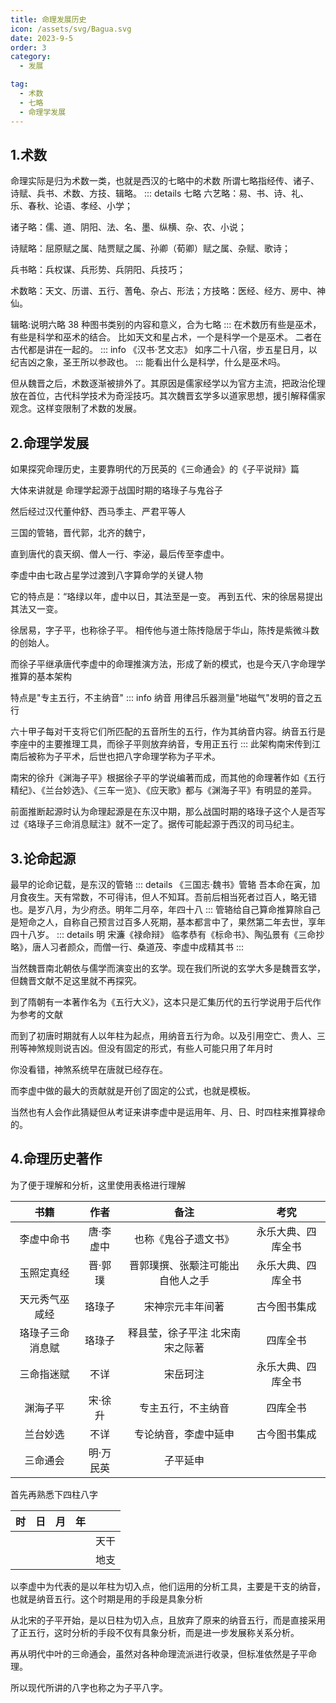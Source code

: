 ```yaml
---
title: 命理发展历史
icon: /assets/svg/Bagua.svg
date: 2023-9-5
order: 3
category:
  - 发展

tag:
  - 术数
  - 七略
  - 命理学发展
---
```


## 1.术数

命理实际是归为术数一类，也就是西汉的七略中的术数
所谓七略指经传、诸子、诗赋、兵书、术数、方技、辑略。
::: details 七略
六艺略：易、书、诗、礼、乐、春秋、论语、孝经、小学；

诸子略：儒、道、阴阳、法、名、墨、纵横、杂、农、小说；

诗赋略：屈原赋之属、陆贾赋之属、孙卿（荀卿）赋之属、杂赋、歌诗；

兵书略：兵权谋、兵形势、兵阴阳、兵技巧；

术数略：天文、历谱、五行、蓍龟、杂占、形法；方技略：医经、经方、房中、神仙。

辑略:说明六略 38 种图书类别的内容和意义，合为七略
:::
在术数历有些是巫术，有些是科学和巫术的结合。
比如天文和星占术，一个是科学一个是巫术。
二者在古代都是讲在一起的。
::: info 《汉书·艺文志》
如序二十八宿，步五星日月，以纪吉凶之象，圣王所以参政也。
:::
能看出什么是科学，什么是巫术吗。

但从魏晋之后，术数逐渐被排外了。其原因是儒家经学以为官方主流，把政治伦理放在首位，古代科学技术为奇淫技巧。其次魏晋玄学多以道家思想，援引解释儒家观念。这样变限制了术数的发展。

## 2.命理学发展

如果探究命理历史，主要靠明代的万民英的《三命通会》的《子平说辩》篇

大体来讲就是
命理学起源于战国时期的珞琭子与鬼谷子

然后经过汉代董仲舒、西马季主、严君平等人

三国的管辂，晋代郭，北齐的魏宁，

直到唐代的袁天纲、僧人一行、李泌，最后传至李虚中。

李虚中由七政占星学过渡到八字算命学的关键人物

它的特点是：“珞绿以年，虚中以日，其法至是一变。
再到五代、宋的徐居易提出其法又一变。

徐居易，字子平，也称徐子平。
相传他与道士陈抟隐居于华山，陈抟是紫微斗数的创始人。

而徐子平继承唐代李虚中的命理推演方法，形成了新的模式，也是今天八字命理学推算的基本架构

特点是"专主五行，不主纳音"
::: info 纳音
用律吕乐器测量"地磁气"发明的音之五行

六十甲子每对干支将它们所匹配的五音所生的五行，作为其纳音内容。纳音五行是李座中的主要推理工具，而徐子平则放弃纳音，专用正五行
:::
此架构南宋传到江南后被称为子平术，后世也把八字命理学称为子平术。

南宋的徐升《渊海子平》根据徐子平的学说编著而成，而其他的命理著作如《五行精纪》、《兰台妙选》、《三车一览》、《应天歌》都与《渊海子平》有明显的差异。

前面推断起源时认为命理起源是在东汉中期，那么战国时期的珞琭子这个人是否写过《珞琭子三命消息赋注》就不一定了。据传可能起源于西汉的司马纪主。

## 3.论命起源

最早的论命记载，是东汉的管辂
::: details 《三国志·魏书》管辂
吾本命在寅，加月食夜生。天有常数，不可得讳，但人不知耳。吾前后相当死者过百人，略无错也。是岁八月，为少府丞。明年二月卒，年四十八
:::
管辂给自己算命推算除自己是短命之人，自称自己预言过百多人死期，基本都言中了，果然第二年去世，享年四十八岁。
::: details 明 宋濂《禄命辩》
临孝恭有《标命书》、陶弘景有《三命抄略》，唐人习者颜众，而僧一行、桑道茂、李虚中成精其书
:::

当然魏晋南北朝依与儒学而演变出的玄学。现在我们所说的玄学大多是魏晋玄学，但魏晋文献不足这里就不再探究。

到了隋朝有一本著作名为《五行大义》，这本只是汇集历代的五行学说用于后代作为参考的文献

而到了初唐时期就有人以年柱为起点，用纳音五行为命。以及引用空亡、贵人、三刑等神煞规则说吉凶。但没有固定的形式，有些人可能只用了年月时

你没看错，神煞系统早在唐就已经存在。

而李虚中做的最大的贡献就是开创了固定的公式，也就是模板。

当然也有人会作此猜疑但从考证来讲李虚中是运用年、月、日、时四柱来推算禄命的。

## 4.命理历史著作

为了便于理解和分析，这里使用表格进行理解

|       书籍       |   作者    |               备注               |        考究        |
| :--------------: | :-------: | :------------------------------: | :----------------: |
|    李虚中命书    | 唐·李虚中 |       也称《鬼谷子遗文书》       | 永乐大典、四库全书 |
|    玉照定真经    |  晋·郭璞  | 晋郭璞撰、张颙注可能出自他人之手 | 永乐大典、四库全书 |
|  天元秀气巫咸经  |  珞琭子   |         宋神宗元丰年间著         |    古今图书集成    |
| 珞琭子三命消息赋 |  珞琭子   | 释县莹，徐子平注 北宋南宋之际著  |      四库全书      |
|    三命指迷赋    |   不详    |             宋岳珂注             | 永乐大典、四库全书 |
|     渊海子平     |  宋·徐升  |        专主五行，不主纳音        |      四库全书      |
|     兰台妙选     |   不详    |       专论纳音，李虚中延申       |    古今图书集成    |
|     三命通会     | 明·万民英 |             子平延申             |                    |

首先再熟悉下四柱八字

| 时  | 日  | 月  | 年  |      |
| :-: | :-: | :-: | :-: | :--: |
|     |     |     |     | 天干 |
|     |     |     |     | 地支 |

以李虚中为代表的是以年柱为切入点，他们运用的分析工具，主要是干支的纳音，也就是纳音五行。这个时期是用的手段是具象分析

从北宋的子平开始，是以日柱为切入点，且放弃了原来的纳音五行，而是直接采用了正五行，这时分析的手段不仅有具象分析，而是进一步发展称关系分析。

再从明代中叶的三命通会，虽然对各种命理流派进行收录，但标准依然是子平命理。

所以现代所讲的八字也称之为子平八字。
